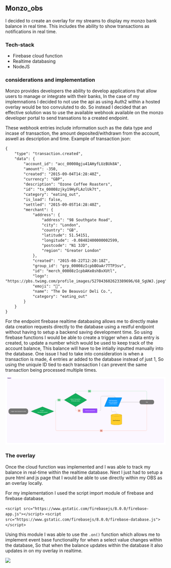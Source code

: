 ## Monzo_obs

I decided to create an overlay for my streams to display my monzo bank balance in real time.
This includes the ability to show transactions as notifications in real time.

### Tech-stack
- Firebase cloud function
- Realtime databasing
- NodeJS

### considerations and implementation

Monzo provides developers the ability to develop applications that allow users to manage or integrate with their banks, In the case of my implemnations I decided to not use the api as using Auth2 within a hosted overlay would be too convuluted to do. So instead I decided that an effective solution was to use the available webhook available on the monzo developer portal to send transations to a created endpoint.

These webhook entries include information such as the data type and incase of transaction, the amount deposited/withdrawn from the account, aswell as description and time.
Example of transaction json:
```
{
	"type": "transaction.created",
	"data": {
		"account_id": "acc_00008gju41AHyfLUzBUk8A",
		"amount": -350,
		"created": "2015-09-04T14:28:40Z",
		"currency": "GBP",
		"description": "Ozone Coffee Roasters",
		"id": "tx_00008zjky19HyFLAzlUk7t",
		"category": "eating_out",
		"is_load": false,
		"settled": "2015-09-05T14:28:40Z",
		"merchant": {
			"address": {
				"address": "98 Southgate Road",
				"city": "London",
				"country": "GB",
				"latitude": 51.54151,
				"longitude": -0.08482400000002599,
				"postcode": "N1 3JD",
				"region": "Greater London"
			},
			"created": "2015-08-22T12:20:18Z",
			"group_id": "grp_00008zIcpbBOaAr7TTP3sv",
			"id": "merch_00008zIcpbAKe8shBxXUtl",
			"logo": "https://pbs.twimg.com/profile_images/527043602623389696/68_SgUWJ.jpeg",
			"emoji": "🍞",
			"name": "The De Beauvoir Deli Co.",
			"category": "eating_out"
		}
	}
}
```


For the endpoint firebase realtime databasing allows me to directly make data creation requests directly to the database using a restful endpoint without having to setup a backend saving development time.
So using firebase functions I would be able to create a trigger when a data entry is created, to update a number which would be used to keep track of the account balance, This balance will have to be intially inputted manually into the database.
One issue I had to take into consideration is when a transaction is made, 4 entries ar added to the database instead of just 1, So using the uniquie ID tied to each transaction I can prevent the same transaction being processed multiple times.

<img src="function_flow.png" alt="drawing" width="1000"/>

### The overlay

Once the cloud function was implemented and I was able to track my balance in real-time within the realtime database. Next I just had to setup a pure html and js page that I would be able to use directly within my OBS as an overlay locally.

For my implementation I used the script import module of firebase and firebase database,

```<script src="https://www.gstatic.com/firebasejs/8.0.0/firebase-app.js"></script>```
```<script src="https://www.gstatic.com/firebasejs/8.0.0/firebase-database.js"></script>```

Using this module I was able to use the ```.on()``` function which allows me to implement event base functionality for when a select value changes within the database, So that when the balance updates within the database it also updates in on my overlay in realtime.


<img src="msedge_SFiyAK3Qwj.gif" width="1000">